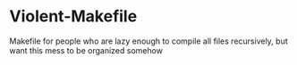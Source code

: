 # Violent-Makefile
Makefile for people who are lazy enough to compile all files recursively, but want this mess to be organized somehow
